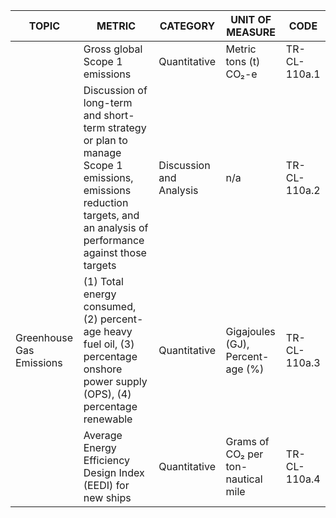 | TOPIC | METRIC | CATEGORY | UNIT OF MEASURE | CODE |
|-------|--------|----------|-----------------|------|
| | Gross global Scope 1 emissions | Quantitative | Metric tons (t) CO₂-e | TR-CL-110a.1 |
| | Discussion of long-term and short-term strategy or plan to manage Scope 1 emissions, emissions reduction targets, and an analysis of performance against those targets | Discussion and Analysis | n/a | TR-CL-110a.2 |
| Greenhouse Gas Emissions | (1) Total energy consumed, (2) percent- age heavy fuel oil, (3) percentage onshore power supply (OPS), (4) percentage renewable | Quantitative | Gigajoules (GJ), Percent- age (%) | TR-CL-110a.3 |
| | Average Energy Efficiency Design Index (EEDI) for new ships | Quantitative | Grams of CO₂ per ton- nautical mile | TR-CL-110a.4 |